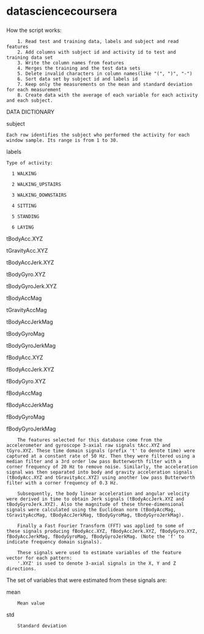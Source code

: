 # datasciencecoursera

#####
How the script works:

        1. Read test and training data, labels and subject and read features
        2. Add columns with subject id and activity id to test and training data set
        3. Write the column names from features
        4. Merges the training and the test data sets
        5. Delete invalid characters in column names(like "(", ")", "-")
        6. Sort data set by subject id and labels id
        7. Keep only the measurements on the mean and standard deviation for each measurement
        8. Create data with the average of each variable for each activity and each subject.



DATA DICTIONARY


subject

    Each row identifies the subject who performed the activity for each window sample. Its range is from 1 to 30. 
  
labels

    Type of activity:
    
      1 WALKING
      
      2 WALKING_UPSTAIRS
      
      3 WALKING_DOWNSTAIRS
      
      4 SITTING
      
      5 STANDING
      
      6 LAYING
  

tBodyAcc.XYZ

tGravityAcc.XYZ

tBodyAccJerk.XYZ

tBodyGyro.XYZ

tBodyGyroJerk.XYZ

tBodyAccMag

tGravityAccMag

tBodyAccJerkMag

tBodyGyroMag

tBodyGyroJerkMag

fBodyAcc.XYZ

fBodyAccJerk.XYZ

fBodyGyro.XYZ

fBodyAccMag

fBodyAccJerkMag

fBodyGyroMag

fBodyGyroJerkMag
 
 
        The features selected for this database come from the accelerometer and gyroscope 3-axial raw signals tAcc.XYZ and tGyro.XYZ. These time domain signals (prefix 't' to denote time) were captured at a constant rate of 50 Hz. Then they were filtered using a median filter and a 3rd order low pass Butterworth filter with a corner frequency of 20 Hz to remove noise. Similarly, the acceleration signal was then separated into body and gravity acceleration signals (tBodyAcc.XYZ and tGravityAcc.XYZ) using another low pass Butterworth filter with a corner frequency of 0.3 Hz. 
        
        Subsequently, the body linear acceleration and angular velocity were derived in time to obtain Jerk signals (tBodyAccJerk.XYZ and tBodyGyroJerk.XYZ). Also the magnitude of these three-dimensional signals were calculated using the Euclidean norm (tBodyAccMag, tGravityAccMag, tBodyAccJerkMag, tBodyGyroMag, tBodyGyroJerkMag). 
        
        Finally a Fast Fourier Transform (FFT) was applied to some of these signals producing fBodyAcc.XYZ, fBodyAccJerk.XYZ, fBodyGyro.XYZ, fBodyAccJerkMag, fBodyGyroMag, fBodyGyroJerkMag. (Note the 'f' to indicate frequency domain signals). 
        
        These signals were used to estimate variables of the feature vector for each pattern:  
        '.XYZ' is used to denote 3-axial signals in the X, Y and Z directions.
  
The set of variables that were estimated from these signals are:   

mean

        Mean value
    
std

        Standard deviation
